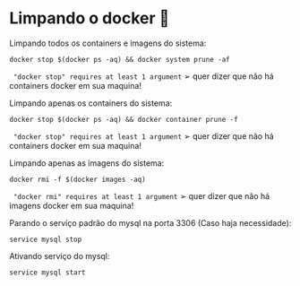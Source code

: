 
# Limpando o docker 🐋


Limpando todos os containers e imagens do sistema:

```
docker stop $(docker ps -aq) && docker system prune -af
```

``` "docker stop" requires at least 1 argument``` ➢ quer dizer que não há containers docker em sua maquina!

Limpando apenas os containers do sistema:

```
docker stop $(docker ps -aq) && docker container prune -f
```

``` "docker stop" requires at least 1 argument``` ➢ quer dizer que não há containers docker em sua maquina!

Limpando apenas as imagens do sistema:

```
docker rmi -f $(docker images -aq)
```

``` "docker rmi" requires at least 1 argument``` ➢ quer dizer que não há imagens docker em sua maquina!

Parando o serviço padrão do mysql na porta 3306 (Caso haja necessidade):

```
service mysql stop
```

Ativando serviço do mysql:

```
service mysql start
```


